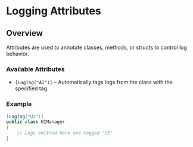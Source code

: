# Logging Attributes

## Overview

Attributes are used to annotate classes, methods, or structs to control log behavior.

### Available Attributes

- `[LogTag("AI")]` – Automatically tags logs from the class with the specified tag.

### Example

```csharp
[LogTag("UI")]
public class UIManager
{
    // Logs emitted here are tagged "UI"
}
```